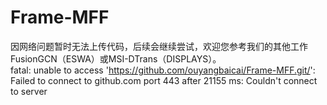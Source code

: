 # Frame-MFF
因网络问题暂时无法上传代码，后续会继续尝试，欢迎您参考我们的其他工作FusionGCN（ESWA）或MSI-DTrans（DISPLAYS）。\
fatal: unable to access 'https://github.com/ouyangbaicai/Frame-MFF.git/': Failed to connect to github.com port 443 after 21155 ms: Couldn't connect to server

